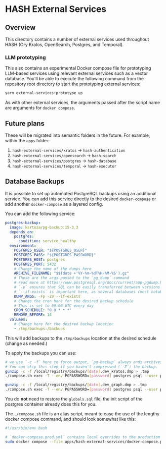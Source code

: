# HASH External Services

## Overview

This directory contains a number of external services used throughout HASH (Ory Kratos, OpenSearch, Postgres, and Temporal).

### LLM prototyping

This also contains an experimental Docker compose file for prototyping LLM-based services using relevant external services such as a vector database.
You'll be able to execute the following command from the repository root directory to start the prototyping external services:

```sh
yarn external-services:prototype up
```

As with other external services, the arguments passed after the script name are arguments for `docker compose`.

## Future plans

These will be migrated into semantic folders in the future. For example, within the `apps` folder:

1. `hash-external-services/kratos` → `hash-authentication`
2. `hash-external-services/opensearch` → `hash-search`
3. `hash-external-services/postgres` → `hash-database`
4. `hash-external-services/temporal` → `hash-executor`

## Database Backups

It is possible to set up automated PostgreSQL backups using an additional service. You can add this service directly to the desired `docker-compose` or add another `docker-compose` as a layered config.

You can add the following service:

```yaml
postgres-backup:
  image: kartoza/pg-backup:15-3.3
  depends_on:
    postgres:
      condition: service_healthy
  environment:
    POSTGRES_USER: "${POSTGRES_USER}"
    POSTGRES_PASS: "${POSTGRES_PASSWORD}"
    POSTGRES_HOST: postgres
    POSTGRES_PORT: 5432
    # Change the name of the dumps here
    ARCHIVE_FILENAME: "$$(date +'%Y-%m-%dT%H-%M-%S').gz"
    # These are the args passed to the `pg_dump` command
    # read more at https://www.postgresql.org/docs/current/app-pgdump.html#PG-DUMP-OPTIONS
    # `-p` ensures that SQL can be easily transferred between versions
    # `--if-exists` is important here, as several databases (most notably `realtime`) already create schemas, which would otherwise lead to an error while applying the backup.
    DUMP_ARGS: -Fp -Z9 --if-exists
    # Change the cron here for the desired backup schedule
    # This is set to 00:00 UTC every day
    CRON_SCHEDULE: "0 0 * * *"
    REMOVE_BEFORE: 14
  volumes:
    # Change here for the desired backup location
    - /tmp/backups:/backups
```

This will add backups to the `/tmp/backups` location at the desired schedule (change as needed.)

To apply the backups you can use:

```bash
# we use `-c -f` here to force output, `pg-backup` always ends archives with `.dmp`, which gunzip will otherwise refuse to uncompress
# You can skip this step if you haven't compressed (`-Z`) the backup.
gunzip -c -f /local/registry/backups/[date].dev_kratos.dmp > .tmp
./compose.sh exec -T --env PGPASSWORD=[password] postgres psql --user postgres dev_kratos -v ON_ERROR_STOP=1 < .tmp

gunzip -c -f /local/registry/backups/[date].dev_graph.dmp > .tmp
./compose.sh exec -T --env PGPASSWORD=[password] postgres psql --user postgres dev_graph -v ON_ERROR_STOP=1 < .tmp
```

You do **not** need to restore the `globals.sql` file, the init script of the postgres container already does this for you.

The `./compose.sh` file is an alias script, meant to ease the use of the lengthy docker compose command, and should look somewhat like this:

```bash
#!/usr/bin/env bash

# `docker-compose.prod.yml` contains local overrides to the production docker compose file, like custom volume mounts or the backup solution.
sudo docker compose --file apps/hash-external-services/docker-compose.prod.yml --file docker-compose.prod.yml --env-file .env.prod ${@}
```
